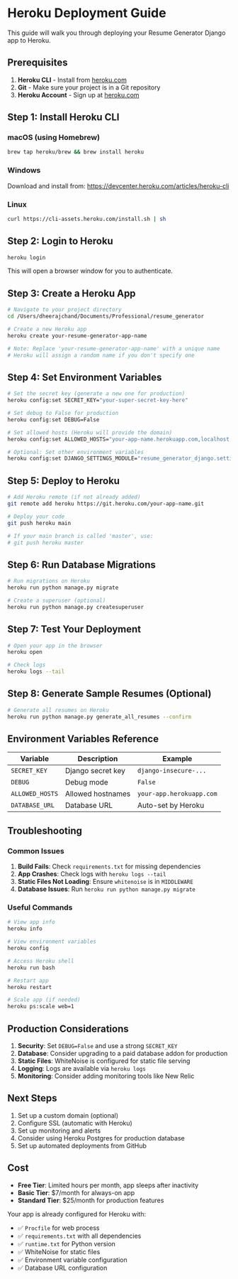 # Heroku Deployment Guide

This guide will walk you through deploying your Resume Generator Django app to Heroku.

## Prerequisites

1. **Heroku CLI** - Install from [heroku.com](https://devcenter.heroku.com/articles/heroku-cli)
2. **Git** - Make sure your project is in a Git repository
3. **Heroku Account** - Sign up at [heroku.com](https://www.heroku.com)

## Step 1: Install Heroku CLI

### macOS (using Homebrew)
```bash
brew tap heroku/brew && brew install heroku
```

### Windows
Download and install from: https://devcenter.heroku.com/articles/heroku-cli

### Linux
```bash
curl https://cli-assets.heroku.com/install.sh | sh
```

## Step 2: Login to Heroku

```bash
heroku login
```

This will open a browser window for you to authenticate.

## Step 3: Create a Heroku App

```bash
# Navigate to your project directory
cd /Users/dheerajchand/Documents/Professional/resume_generator

# Create a new Heroku app
heroku create your-resume-generator-app-name

# Note: Replace 'your-resume-generator-app-name' with a unique name
# Heroku will assign a random name if you don't specify one
```

## Step 4: Set Environment Variables

```bash
# Set the secret key (generate a new one for production)
heroku config:set SECRET_KEY="your-super-secret-key-here"

# Set debug to False for production
heroku config:set DEBUG=False

# Set allowed hosts (Heroku will provide the domain)
heroku config:set ALLOWED_HOSTS="your-app-name.herokuapp.com,localhost,127.0.0.1"

# Optional: Set other environment variables
heroku config:set DJANGO_SETTINGS_MODULE="resume_generator_django.settings"
```

## Step 5: Deploy to Heroku

```bash
# Add Heroku remote (if not already added)
git remote add heroku https://git.heroku.com/your-app-name.git

# Deploy your code
git push heroku main

# If your main branch is called 'master', use:
# git push heroku master
```

## Step 6: Run Database Migrations

```bash
# Run migrations on Heroku
heroku run python manage.py migrate

# Create a superuser (optional)
heroku run python manage.py createsuperuser
```

## Step 7: Test Your Deployment

```bash
# Open your app in the browser
heroku open

# Check logs
heroku logs --tail
```

## Step 8: Generate Sample Resumes (Optional)

```bash
# Generate all resumes on Heroku
heroku run python manage.py generate_all_resumes --confirm
```

## Environment Variables Reference

| Variable | Description | Example |
|----------|-------------|---------|
| `SECRET_KEY` | Django secret key | `django-insecure-...` |
| `DEBUG` | Debug mode | `False` |
| `ALLOWED_HOSTS` | Allowed hostnames | `your-app.herokuapp.com` |
| `DATABASE_URL` | Database URL | Auto-set by Heroku |

## Troubleshooting

### Common Issues

1. **Build Fails**: Check `requirements.txt` for missing dependencies
2. **App Crashes**: Check logs with `heroku logs --tail`
3. **Static Files Not Loading**: Ensure `whitenoise` is in `MIDDLEWARE`
4. **Database Issues**: Run `heroku run python manage.py migrate`

### Useful Commands

```bash
# View app info
heroku info

# View environment variables
heroku config

# Access Heroku shell
heroku run bash

# Restart app
heroku restart

# Scale app (if needed)
heroku ps:scale web=1
```

## Production Considerations

1. **Security**: Set `DEBUG=False` and use a strong `SECRET_KEY`
2. **Database**: Consider upgrading to a paid database addon for production
3. **Static Files**: WhiteNoise is configured for static file serving
4. **Logging**: Logs are available via `heroku logs`
5. **Monitoring**: Consider adding monitoring tools like New Relic

## Next Steps

1. Set up a custom domain (optional)
2. Configure SSL (automatic with Heroku)
3. Set up monitoring and alerts
4. Consider using Heroku Postgres for production database
5. Set up automated deployments from GitHub

## Cost

- **Free Tier**: Limited hours per month, app sleeps after inactivity
- **Basic Tier**: $7/month for always-on app
- **Standard Tier**: $25/month for production features

Your app is already configured for Heroku with:
- ✅ `Procfile` for web process
- ✅ `requirements.txt` with all dependencies
- ✅ `runtime.txt` for Python version
- ✅ WhiteNoise for static files
- ✅ Environment variable configuration
- ✅ Database URL configuration
